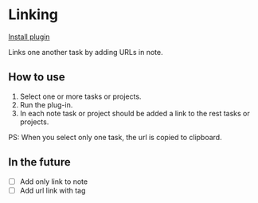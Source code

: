 # Linking

[Install plugin](omnifocus:///omnijs-install?path=https://github.com/mmaer/omnifocus-scripts/raw/update_readme/scripts/linking/linking.omnifocusjs.zip)

Links one another task by adding URLs in note.

## How to use
1. Select one or more tasks or projects.
2. Run the plug-in.
3. In each note task or project should be added a link to the rest tasks or projects.

PS: When you select only one task, the url is copied to clipboard.

## In the future

- [ ] Add only link to note
- [ ] Add url link with tag
